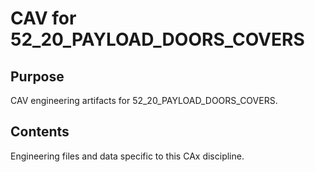 # CAV for 52_20_PAYLOAD_DOORS_COVERS

## Purpose
CAV engineering artifacts for 52_20_PAYLOAD_DOORS_COVERS.

## Contents
Engineering files and data specific to this CAx discipline.
